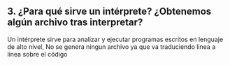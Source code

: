 ## 3. ¿Para qué sirve un intérprete? ¿Obtenemos algún archivo tras interpretar?  

Un intérprete sirve para analizar y ejecutar programas escritos en lenguaje de alto nivel, 
No se genera ningun archivo ya que va traduciendo linea a linea sobre el código 